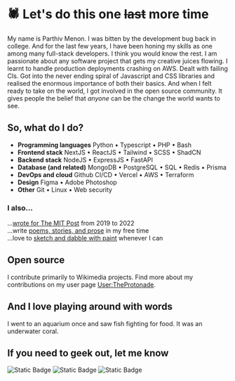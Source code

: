 # 🕷 Let's do this one ~~last~~ more time

My name is Parthiv Menon. I was bitten by the development bug back in college. And for the last few years, I have been honing my skills as one among many full-stack developers. I think you would know the rest. I am passionate about any software project that gets my creative juices flowing. I learnt to handle production deployments crashing on AWS. Dealt with failing CIs. Got into the never ending spiral of Javascript and CSS libraries and realised the enormous importance of both their basics. And when I felt ready to take on the world, I got involved in the open source community. It gives people the belief that _anyone_ can be the change the world wants to see.

## So, what do I do?
- **Programming languages** Python • Typescript • PHP • Bash
- **Frontend stack** NextJS • ReactJS • Tailwind • SCSS • ShadCN
- **Backend stack** NodeJS • ExpressJS • FastAPI
- **Database (and related)** MongoDB • PostgreSQL • SQL • Redis • Prisma
- **DevOps and cloud** Github CI/CD • Vercel • AWS • Terraform 
- **Design** Figma • Adobe Photoshop
- **Other** Git • Linux • Web security

### I also...
...[wrote for The MIT Post](https://themitpost.com/author/parthiv/) from 2019 to 2022 <br/>
...write [poems, stories, and prose](https://parthivmenon.com/writing/) in my free time <br/>
...love to [sketch and dabble with paint](https://parthivmenon.com/artwork/) whenever I can

## Open source
I contribute primarily to Wikimedia projects. Find more about my contributions on my user page [User:TheProtonade](https://meta.wikimedia.org/wiki/User:TheProtonade).

## And I love playing around with words
I went to an aquarium once and saw fish fighting for food. It was an underwater coral.

## If you need to geek out, let me know
![Static Badge](https://img.shields.io/badge/Instagram-white?style=for-the-badge&logo=instagram&link=https%3A%2F%2Finstagram.com%2F_.parthiv_) ![Static Badge](https://img.shields.io/badge/linkedin-white?style=for-the-badge&logo=linkedin&logoColor=%230A66C2&link=https%3A%2F%2Flinkedin.com%2Fin%2Fparthivmenon) ![Static Badge](https://img.shields.io/badge/gmail-white?style=for-the-badge&logo=gmail&link=mailto%3Aparthivmenon01%40gmail.com)

